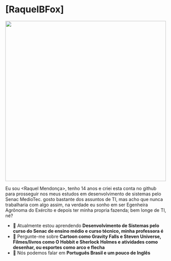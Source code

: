 # [RaquelBFox] 
<img src="https://media1.tenor.com/m/zKFmUDxsLnsAAAAC/coffee-cat.gif" width="500px">

Eu sou <Raquel Mendonça>, tenho 14 anos e criei esta conta no github para prosseguir nos meus estudos em desenvolvimento de sistemas pelo Senac MedioTec. gosto bastante dos assuntos de TI, mas acho que nunca trabalharia com algo assim, na verdade eu sonho em ser Egenheira Agrônoma do Exército e depois ter minha propria fazenda; bem longe de TI, né?

- 🚀 Atualmente estou aprendendo <strong>Desenvolvimento de Sistemas pelo curso do Senac de ensino médio e curso técnico, minha professora é </strong> 
- 💬 Pergunte-me sobre <strong>Cartoon como Gravity Falls e Steven Universe, Filmes/livros como O Hobbit e Sherlock Holmes e atividades como desenhar, ou esportes como arco e flecha</strong>
- 📣 Nós podemos falar em <strong>Português Brasil e um pouco de Inglês</strong>

